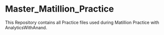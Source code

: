 # Master_Matillion_Practice
This Repository contains all Practice files used during Matillion Practice with AnalyticsWithAnand.
